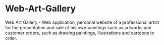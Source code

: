 # Web-Art-Gallery
Web Art Gallery - Web application, personal website of a professional artist for the presentation and sale of his own paintings such as artworks and customer orders, such as drawing paintings, illustrations and cartoons to order.
